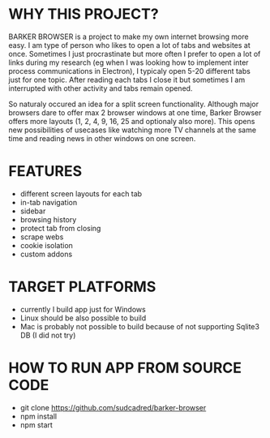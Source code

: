 
# WHY THIS PROJECT?  
BARKER BROWSER is a project to make my own internet browsing more easy.  I am type of person who likes to open a lot of tabs and websites at once. Sometimes I just procrastinate but more often I prefer to open a lot of links during my research (eg when I was looking how to implement inter process communications in Electron), I typicaly open 5-20 different tabs just for one topic. 
After reading each tabs I close it but sometimes I am interrupted with other activity and tabs remain opened.

So naturaly occured an idea for a split screen functionality. Although major browsers dare to offer max 2 browser windows at one time,  Barker Browser offers more layouts (1, 2, 4, 9, 16, 25 and optionaly also more). 
This opens new possibilities of usecases like watching more TV channels at the same time and reading news in other windows on one screen.

# FEATURES
* different screen layouts for each tab
* in-tab navigation
* sidebar
* browsing history
* protect tab from closing
* scrape webs
* cookie isolation
* custom addons

# TARGET PLATFORMS
* currently I build app just for Windows
* Linux should be also possible to build
* Mac is probably not possible to build because of not supporting Sqlite3 DB (I did not try)

# HOW TO RUN APP FROM SOURCE CODE
* git clone https://github.com/sudcadred/barker-browser
* npm install
* npm start
